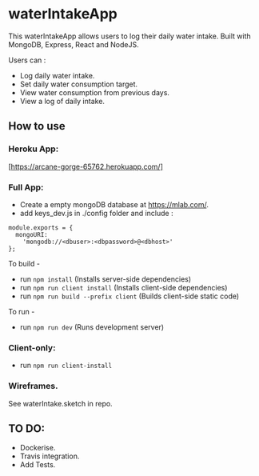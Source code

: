 # waterIntakeApp

This waterIntakeApp allows users to log their daily water intake. Built with MongoDB, Express, React and NodeJS.

Users can :

- Log daily water intake.
- Set daily water consumption target.
- View water consumption from previous days.
- View a log of daily intake.

## How to use

### Heroku App:

[https://arcane-gorge-65762.herokuapp.com/]

### Full App:

- Create a empty mongoDB database at https://mlab.com/.
- add keys_dev.js in ./config folder and include :

```
module.exports = {
  mongoURI:
    'mongodb://<dbuser>:<dbpassword>@<dbhost>'
};
```

To build -

- run `npm install` (Installs server-side dependencies)
- run `npm run client install` (Installs client-side dependencies)
- run `npm run build --prefix client` (Builds client-side static code)

To run -

- run `npm run dev` (Runs development server)

### Client-only:

- run `npm run client-install`

### Wireframes.

See waterIntake.sketch in repo.

## TO DO:

- Dockerise.
- Travis integration.
- Add Tests. 
